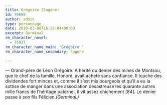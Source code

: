 ```yaml
---
title: Grégoire (Eugène)
id: 76680
author: admin
type: personnage
date: 2010-03-08T16:28:04+00:00
excerpt: Germinal
rm_character_novel:
  - 75937
rm_character_name_main: 'Grégoire '
rm_character_name_secondary: Eugène

---
```

— Grand-père de Léon Grégoire. A hérité du denier des mines de Montsou, que le chef de la famille, Honoré, avait acheté sans confiance. Il touche des dividendes fort minces et, comme il s&rsquo;est mis bourgeois et qu&rsquo;il a eu la sottise de manger dans une association désastreuse les quarante autres mille francs de l&rsquo;héritage paternel, il vit assez chichement [84]. Le denier passe à son fils Félicien._(Germinal.)_